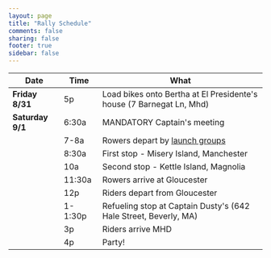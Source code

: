 ```yaml
---
layout: page
title: "Rally Schedule"
comments: false
sharing: false
footer: true
sidebar: false
---
```


Date		|Time		| What
------------|-----------|-----
**Friday 8/31** |5p 		| Load bikes onto Bertha at El Presidente's house (7 Barnegat Ln, Mhd)
**Saturday 9/1**|6:30a		| MANDATORY Captain's meeting
			|7-8a		| Rowers depart by [launch groups](/launch-groups)
			|8:30a		| First stop - Misery Island, Manchester
			|10a		| Second stop - Kettle Island, Magnolia
			|11:30a		| Rowers arrive at Gloucester
			|12p		| Riders depart from Gloucester
			|1-1:30p	| Refueling stop at Captain Dusty's (642 Hale Street, Beverly, MA)
			|3p			| Riders arrive MHD
			|4p			| Party!
